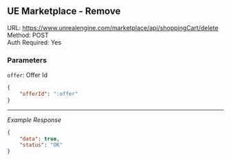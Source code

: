 ## UE Marketplace - Remove

URL: https://www.unrealengine.com/marketplace/api/shoppingCart/delete \
Method: POST \
Auth Required: Yes

### Parameters

`offer`: Offer Id

```json
{
    "offerId": ":offer"
}
```

---

_Example Response_

```json
{
    "data": true,
    "status": "OK"
}
```